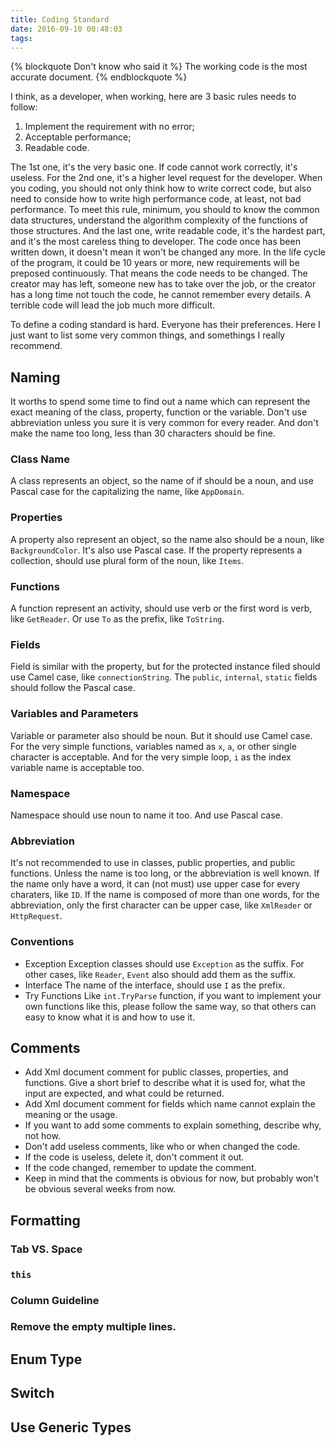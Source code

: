 ```yaml
---
title: Coding Standard
date: 2016-09-10 00:48:03
tags:
---
```


{% blockquote Don't know who said it %}
The working code is the most accurate document.
{% endblockquote %}

I think, as a developer, when working, here are 3 basic rules needs to follow:
1. Implement the requirement with no error;
2. Acceptable performance;
3. Readable code.

The 1st one, it's the very basic one. If code cannot work correctly, it's useless. For the 2nd one, it's a higher level request for the developer. When you coding, you should not only think how to write correct code, but also need to conside how to write high performance code, at least, not bad performance. To meet this rule, minimum, you should to know the common data structures, understand the algorithm complexity of the functions of those structures. And the last one, write readable code, it's the hardest part, and it's the most careless thing to developer. The code once has been written down, it doesn't mean it won't be changed any more. In the life cycle of the program, it could be 10 years or more, new requirements will be preposed continuously. That means the code needs to be changed. The creator may has left, someone new has to take over the job, or the creator has a long time not touch the code, he cannot remember every details. A terrible code will lead the job much more difficult. 

To define a coding standard is hard. Everyone has their preferences. Here I just want to list some very common things, and somethings I really recommend.

## Naming
It worths to spend some time to find out a name which can represent the exact meaning of the class, property, function or the variable. Don't use abbreviation unless you sure it is very common for every reader. And don't make the name too long, less than 30 characters should be fine. 
### Class Name
A class represents an object, so the name of if should be a noun, and use Pascal case for the capitalizing the name, like `AppDomain`.
### Properties
A property also represent an object, so the name also should be a noun, like `BackgroundColor`. It's also use Pascal case. If the property represents a collection, should use plural form of the noun, like `Items`.
### Functions
A function represent an activity, should use verb or the first word is verb, like `GetReader`. Or use `To` as the prefix, like `ToString`.
### Fields
Field is similar with the property, but for the protected instance filed should use Camel case, like `connectionString`. The `public`, `internal`, `static` fields should follow the Pascal case.
### Variables and Parameters
Variable or parameter also should be noun. But it should use Camel case. For the very simple functions, variables named as `x`, `a`, or other single character is acceptable. And for the very simple loop, `i` as the index variable name is acceptable too.
### Namespace
Namespace should use noun to name it too. And use Pascal case.
### Abbreviation
It's not recommended to use in classes, public properties, and public functions. Unless the name is too long, or the abbreviation is well known. If the name only have a word, it can (not must) use upper case for every charaters, like `ID`. If the name is composed of more than one words, for the abbreviation, only the first character can be upper case, like `XmlReader` or `HttpRequest`.
### Conventions
* Exception 
    Exception classes should use `Exception` as the suffix. For other cases, like `Reader`, `Event` also should add them as the suffix.
* Interface
    The name of the interface, should use `I` as the prefix.
* Try Functions
    Like `int.TryParse` function,  if you want to implement your own functions like this, please follow the same way, so that others can easy to know what it is and how to use it.

## Comments
* Add Xml document comment for public classes, properties, and functions. Give a short brief to describe what it is used for, what the input are expected, and what could be returned.
* Add Xml document comment for fields which name cannot explain the meaning or the usage.
* If you want to add some comments to explain something, describe why, not how.
* Don't add useless comments, like who or when changed the code.
* If the code is useless, delete it, don't comment it out.
* If the code changed, remember to update the comment.
* Keep in mind that the comments is obvious for now, but probably won't be obvious several weeks from now.  

## Formatting
### Tab VS. Space

### `this`

### Column Guideline

### Remove the empty multiple lines.

## Enum Type

## Switch

## Use Generic Types
